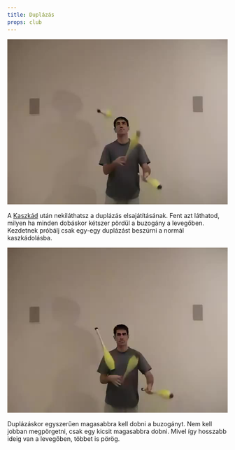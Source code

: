 ```yaml
---
title: Duplázás
props: club
---
```


![Folyamatos Duplázás](/site/videos/poster/clubdoubles.jpg)

A [Kaszkád](/site/hu/kaszkad-2/README.md) után nekiláthatsz a duplázás elsajátításának. Fent azt láthatod, milyen ha minden dobáskor kétszer pördül a buzogány a levegőben. Kezdetnek próbálj csak egy-egy duplázást beszúrni a normál kaszkádolásba.

![Duplázás](/site/videos/poster/clubdoubleflip.jpg)

Duplázáskor egyszerűen magasabbra kell dobni a buzogányt. Nem kell jobban megpörgetni, csak egy kicsit magasabbra dobni. Mivel így hosszabb ideig van a levegőben, többet is pörög.


